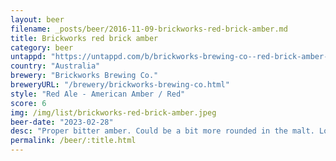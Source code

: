 ```yaml
---
layout: beer
filename: _posts/beer/2016-11-09-brickworks-red-brick-amber.md
title: Brickworks red brick amber
category: beer
untappd: "https://untappd.com/b/brickworks-brewing-co--red-brick-amber-ale/4116290"
country: "Australia"
brewery: "Brickworks Brewing Co."
breweryURL: "/brewery/brickworks-brewing-co.html"
style: "Red Ale - American Amber / Red"
score: 6
img: /img/list/brickworks-red-brick-amber.jpeg
beer-date: "2023-02-28"
desc: "Proper bitter amber. Could be a bit more rounded in the malt. Lots of toast coming through"
permalink: /beer/:title.html
---
```

